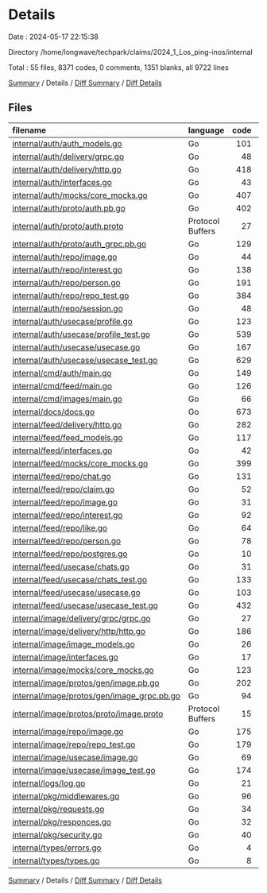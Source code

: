 # Details

Date : 2024-05-17 22:15:38

Directory /home/longwave/techpark/claims/2024_1_Los_ping-inos/internal

Total : 55 files,  8371 codes, 0 comments, 1351 blanks, all 9722 lines

[Summary](results.md) / Details / [Diff Summary](diff.md) / [Diff Details](diff-details.md)

## Files
| filename | language | code | comment | blank | total |
| :--- | :--- | ---: | ---: | ---: | ---: |
| [internal/auth/auth_models.go](/internal/auth/auth_models.go) | Go | 101 | 0 | 16 | 117 |
| [internal/auth/delivery/grpc.go](/internal/auth/delivery/grpc.go) | Go | 48 | 0 | 7 | 55 |
| [internal/auth/delivery/http.go](/internal/auth/delivery/http.go) | Go | 418 | 0 | 54 | 472 |
| [internal/auth/interfaces.go](/internal/auth/interfaces.go) | Go | 43 | 0 | 7 | 50 |
| [internal/auth/mocks/core_mocks.go](/internal/auth/mocks/core_mocks.go) | Go | 407 | 0 | 70 | 477 |
| [internal/auth/proto/auth.pb.go](/internal/auth/proto/auth.pb.go) | Go | 402 | 0 | 55 | 457 |
| [internal/auth/proto/auth.proto](/internal/auth/proto/auth.proto) | Protocol Buffers | 27 | 0 | 8 | 35 |
| [internal/auth/proto/auth_grpc.pb.go](/internal/auth/proto/auth_grpc.pb.go) | Go | 129 | 0 | 18 | 147 |
| [internal/auth/repo/image.go](/internal/auth/repo/image.go) | Go | 44 | 0 | 11 | 55 |
| [internal/auth/repo/interest.go](/internal/auth/repo/interest.go) | Go | 138 | 0 | 27 | 165 |
| [internal/auth/repo/person.go](/internal/auth/repo/person.go) | Go | 191 | 0 | 35 | 226 |
| [internal/auth/repo/repo_test.go](/internal/auth/repo/repo_test.go) | Go | 384 | 0 | 97 | 481 |
| [internal/auth/repo/session.go](/internal/auth/repo/session.go) | Go | 48 | 0 | 10 | 58 |
| [internal/auth/usecase/profile.go](/internal/auth/usecase/profile.go) | Go | 123 | 0 | 24 | 147 |
| [internal/auth/usecase/profile_test.go](/internal/auth/usecase/profile_test.go) | Go | 539 | 0 | 58 | 597 |
| [internal/auth/usecase/usecase.go](/internal/auth/usecase/usecase.go) | Go | 167 | 0 | 32 | 199 |
| [internal/auth/usecase/usecase_test.go](/internal/auth/usecase/usecase_test.go) | Go | 629 | 0 | 89 | 718 |
| [internal/cmd/auth/main.go](/internal/cmd/auth/main.go) | Go | 149 | 0 | 34 | 183 |
| [internal/cmd/feed/main.go](/internal/cmd/feed/main.go) | Go | 126 | 0 | 33 | 159 |
| [internal/cmd/images/main.go](/internal/cmd/images/main.go) | Go | 66 | 0 | 12 | 78 |
| [internal/docs/docs.go](/internal/docs/docs.go) | Go | 673 | 0 | 5 | 678 |
| [internal/feed/delivery/http.go](/internal/feed/delivery/http.go) | Go | 282 | 0 | 39 | 321 |
| [internal/feed/feed_models.go](/internal/feed/feed_models.go) | Go | 117 | 0 | 14 | 131 |
| [internal/feed/interfaces.go](/internal/feed/interfaces.go) | Go | 42 | 0 | 7 | 49 |
| [internal/feed/mocks/core_mocks.go](/internal/feed/mocks/core_mocks.go) | Go | 399 | 0 | 68 | 467 |
| [internal/feed/repo/chat.go](/internal/feed/repo/chat.go) | Go | 131 | 0 | 21 | 152 |
| [internal/feed/repo/claim.go](/internal/feed/repo/claim.go) | Go | 52 | 0 | 8 | 60 |
| [internal/feed/repo/image.go](/internal/feed/repo/image.go) | Go | 31 | 0 | 9 | 40 |
| [internal/feed/repo/interest.go](/internal/feed/repo/interest.go) | Go | 92 | 0 | 18 | 110 |
| [internal/feed/repo/like.go](/internal/feed/repo/like.go) | Go | 64 | 0 | 13 | 77 |
| [internal/feed/repo/person.go](/internal/feed/repo/person.go) | Go | 78 | 0 | 17 | 95 |
| [internal/feed/repo/postgres.go](/internal/feed/repo/postgres.go) | Go | 10 | 0 | 4 | 14 |
| [internal/feed/usecase/chats.go](/internal/feed/usecase/chats.go) | Go | 31 | 0 | 6 | 37 |
| [internal/feed/usecase/chats_test.go](/internal/feed/usecase/chats_test.go) | Go | 133 | 0 | 26 | 159 |
| [internal/feed/usecase/usecase.go](/internal/feed/usecase/usecase.go) | Go | 103 | 0 | 23 | 126 |
| [internal/feed/usecase/usecase_test.go](/internal/feed/usecase/usecase_test.go) | Go | 432 | 0 | 64 | 496 |
| [internal/image/delivery/grpc/grpc.go](/internal/image/delivery/grpc/grpc.go) | Go | 27 | 0 | 6 | 33 |
| [internal/image/delivery/http/http.go](/internal/image/delivery/http/http.go) | Go | 186 | 0 | 40 | 226 |
| [internal/image/image_models.go](/internal/image/image_models.go) | Go | 26 | 0 | 4 | 30 |
| [internal/image/interfaces.go](/internal/image/interfaces.go) | Go | 17 | 0 | 4 | 21 |
| [internal/image/mocks/core_mocks.go](/internal/image/mocks/core_mocks.go) | Go | 123 | 0 | 24 | 147 |
| [internal/image/protos/gen/image.pb.go](/internal/image/protos/gen/image.pb.go) | Go | 202 | 0 | 28 | 230 |
| [internal/image/protos/gen/image_grpc.pb.go](/internal/image/protos/gen/image_grpc.pb.go) | Go | 94 | 0 | 16 | 110 |
| [internal/image/protos/proto/image.proto](/internal/image/protos/proto/image.proto) | Protocol Buffers | 15 | 0 | 7 | 22 |
| [internal/image/repo/image.go](/internal/image/repo/image.go) | Go | 175 | 0 | 37 | 212 |
| [internal/image/repo/repo_test.go](/internal/image/repo/repo_test.go) | Go | 179 | 0 | 47 | 226 |
| [internal/image/usecase/image.go](/internal/image/usecase/image.go) | Go | 69 | 0 | 20 | 89 |
| [internal/image/usecase/image_test.go](/internal/image/usecase/image_test.go) | Go | 174 | 0 | 28 | 202 |
| [internal/logs/log.go](/internal/logs/log.go) | Go | 21 | 0 | 6 | 27 |
| [internal/pkg/middlewares.go](/internal/pkg/middlewares.go) | Go | 96 | 0 | 15 | 111 |
| [internal/pkg/requests.go](/internal/pkg/requests.go) | Go | 34 | 0 | 8 | 42 |
| [internal/pkg/responces.go](/internal/pkg/responces.go) | Go | 32 | 0 | 7 | 39 |
| [internal/pkg/security.go](/internal/pkg/security.go) | Go | 40 | 0 | 8 | 48 |
| [internal/types/errors.go](/internal/types/errors.go) | Go | 4 | 0 | 3 | 7 |
| [internal/types/types.go](/internal/types/types.go) | Go | 8 | 0 | 4 | 12 |

[Summary](results.md) / Details / [Diff Summary](diff.md) / [Diff Details](diff-details.md)